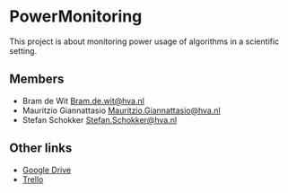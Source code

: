 # PowerMonitoring
This project is about monitoring power usage of algorithms in a scientific setting.

## Members
 * Bram de Wit [Bram.de.wit@hva.nl](mailto:Bram.de.wit@hva.nl)
 * Mauritzio Giannattasio [Mauritzio.Giannattasio@hva.nl](Mauritzio.Giannattasio@hva.nl)
 * Stefan Schokker [Stefan.Schokker@hva.nl](mailto:Stefan.Schokker@hva.nl)

## Other links
 * [Google Drive](https://drive.google.com/drive/folders/1eERcP0KF6TMZwpRhuw7JTQKFcHHF9BiZ?usp=sharing)
 * [Trello](https://trello.com/sfspowermonitoring1)
